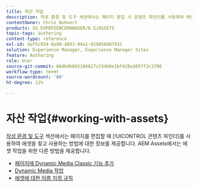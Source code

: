 ```yaml
---
title: 자산 작업
description: 작성 환경 및 도구 섹션에서는 페이지 편집 시 콘텐츠 파인더를 사용하여 에셋을 찾고 사용하는 방법에 대한 정보를 제공합니다. AEM Assets은 에셋 작업을 위한 다른 방법을 제공합니다.
contentOwner: Chris Bohnert
products: SG_EXPERIENCEMANAGER/6.5/ASSETS
topic-tags: authoring
content-type: reference
exl-id: daf5c934-8a98-4891-94a1-029056d87931
solution: Experience Manager, Experience Manager Sites
feature: Authoring
role: User
source-git-commit: 66db4b0b5106617c534b6e1bf428a3057f2c2708
workflow-type: tm+mt
source-wordcount: '80'
ht-degree: 12%

---
```


# 자산 작업{#working-with-assets}

[작성 환경 및 도구](/help/sites-authoring/author-environment-tools.md) 섹션에서는 페이지를 편집할 때 [!UICONTROL 콘텐츠 파인더]를 사용하여 에셋을 찾고 사용하는 방법에 대한 정보를 제공합니다. AEM Assets에서는 에셋 작업을 위한 다른 방법을 제공합니다.

* [페이지에 Dynamic Media Classic 기능 추가](/help/sites-classic-ui-authoring/manage-assets-classic-s7.md)
* [Dynamic Media 작업](/help/sites-classic-ui-authoring/dynamic-media-assets.md)
* [에셋에 대한 이름 지정 규칙](/help/sites-classic-ui-authoring/asset-naming-conventions.md)
